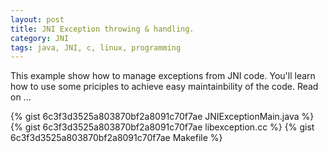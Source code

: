 ```yaml
---
layout: post
title: JNI Exception throwing & handling.
category: JNI
tags: java, JNI, c, linux, programming
---
```


This example show how to manage exceptions from JNI code. You'll
learn how to use some priciples to achieve easy maintainbility
of the code. Read on ...

{% gist 6c3f3d3525a803870bf2a8091c70f7ae JNIExceptionMain.java %}
{% gist 6c3f3d3525a803870bf2a8091c70f7ae libexception.cc %}
{% gist 6c3f3d3525a803870bf2a8091c70f7ae Makefile %}

